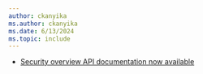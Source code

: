 ```yaml
---
author: ckanyika
ms.author: ckanyika
ms.date: 6/13/2024
ms.topic: include
---
```


- [Security overview API documentation now available ](#security-overview-api-documentation-now-available)